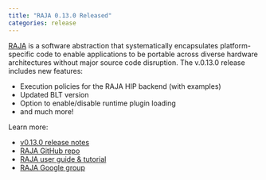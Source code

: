 ```yaml
---
title: "RAJA 0.13.0 Released"
categories: release
---
```


[RAJA](https://github.com/LLNL/raja) is a software abstraction that systematically encapsulates platform-specific code to enable applications to be portable across diverse hardware architectures without major source code disruption. The v.0.13.0 release includes new features:
- Execution policies for the RAJA HIP backend (with examples)
- Updated BLT version
- Option to enable/disable runtime plugin loading
- and much more!

Learn more:
- [v0.13.0 release notes](https://github.com/LLNL/RAJA/releases/tag/v0.13.0)
- [RAJA GitHub repo](https://github.com/LLNL/raja)
- [RAJA user guide & tutorial](https://raja.readthedocs.io/en/main/)
- [RAJA Google group](https://groups.google.com/forum/#!forum/raja-users)
